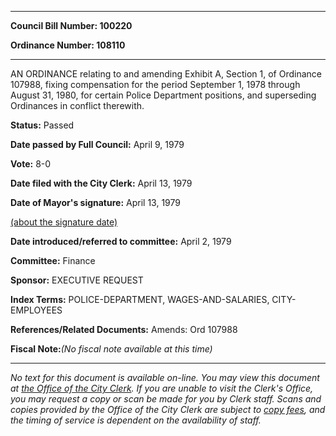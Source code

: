 

********

**Council Bill Number: 100220**
   
**Ordinance Number: 108110**
********

 AN ORDINANCE relating to and amending Exhibit A, Section 1, of Ordinance 107988, fixing compensation for the period September 1, 1978 through August 31, 1980, for certain Police Department positions, and superseding Ordinances in conflict therewith.

**Status:** Passed
   
**Date passed by Full Council:** April 9, 1979
   
**Vote:** 8-0
   
**Date filed with the City Clerk:** April 13, 1979
   
**Date of Mayor's signature:** April 13, 1979
   
[(about the signature date)](/~public/approvaldate.htm)
   
   
   
**Date introduced/referred to committee:** April 2, 1979
   
**Committee:** Finance
   
**Sponsor:** EXECUTIVE REQUEST
   
   
**Index Terms:** POLICE-DEPARTMENT, WAGES-AND-SALARIES, CITY-EMPLOYEES

**References/Related Documents:** Amends: Ord 107988

**Fiscal Note:**_(No fiscal note available at this time)_
********

_No text for this document is available on-line. You may view this document at [the Office of the City Clerk](http://www.seattle.gov/leg/clerk/contactUs.htm). If you are unable to visit the Clerk's Office, you may request a copy or scan be made for you by Clerk staff. Scans and copies provided by the Office of the City Clerk are subject to [copy fees](http://clerk.seattle.gov/~public/clerkfees.htm), and the timing of service is dependent on the availability of staff._


